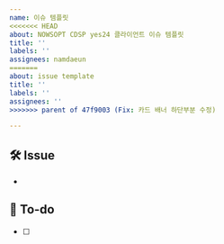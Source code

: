 ```yaml
---
name: 이슈 템플릿
<<<<<<< HEAD
about: NOWSOPT CDSP yes24 클라이언트 이슈 템플릿
title: ''
labels: ''
assignees: namdaeun
=======
about: issue template
title: ''
labels: ''
assignees: ''
>>>>>>> parent of 47f9003 (Fix: 카드 배너 하단부분 수정)

---
```


## 🛠 Issue
<!-- 이슈에 대해 간략하게 설명해주세요 -->
- 

## 📝 To-do
<!-- 진행할 작업에 대해 적어주세요 -->
- [ ]
